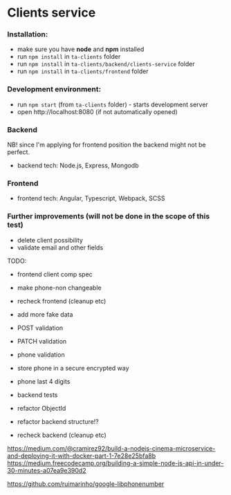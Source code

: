 # Clients service

### Installation:
* make sure you have **node** and **npm** installed
* run `npm install` in `ta-clients` folder
* run `npm install` in `ta-clients/backend/clients-service` folder
* run `npm install` in `ta-clients/frontend` folder

### Development environment:
* run `npm start` (from `ta-clients` folder) - starts development server
* open http://localhost:8080 (if not automatically opened)

### Backend
NB! since I'm applying for frontend position the backend might not be perfect.
* backend tech: Node.js, Express, Mongodb

### Frontend
* frontend tech: Angular, Typescript, Webpack, SCSS

### Further improvements (will not be done in the scope of this test)
* delete client possibility
* validate email and other fields


TODO:
* frontend client comp spec
* make phone-non changeable
* recheck frontend (cleanup etc)

* add more fake data
* POST validation
* PATCH validation
* phone validation
* store phone in a secure encrypted way
* phone last 4 digits
* backend tests
* refactor ObjectId
* refactor backend structure!?
* recheck backend (cleanup etc)

https://medium.com/@cramirez92/build-a-nodejs-cinema-microservice-and-deploying-it-with-docker-part-1-7e28e25bfa8b
https://medium.freecodecamp.org/building-a-simple-node-js-api-in-under-30-minutes-a07ea9e390d2

https://github.com/ruimarinho/google-libphonenumber